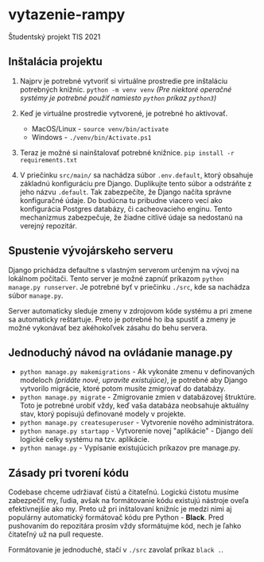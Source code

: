 # vytazenie-rampy
Študentský projekt TIS 2021

## Inštalácia projektu
1. Najprv je potrebné vytvoriť si virtuálne prostredie pre inštaláciu potrebných knižníc. `python -m venv venv` _(Pre niektoré operačné systémy je potrebné použiť namiesto `python` príkaz `python3`)_

2. Keď je virtuálne prostredie vytvorené, je potrebné ho aktivovať.
    - MacOS/Linux - `source venv/bin/activate`
    - Windows - `./venv/bin/Activate.ps1`

3. Teraz je možné si nainštalovať potrebné knižnice. `pip install -r requirements.txt`

4. V priečinku `src/main/` sa nachádza súbor `.env.default`, ktorý obsahuje základnú konfiguráciu pre Django. Duplikujte tento súbor a odstráňte z jeho názvu `.default`. Tak zabezpečíte, že Django načíta správne konfiguračné údaje. Do budúcna tu pribudne viacero vecí ako konfigurácia Postgres databázy, či cacheovacieho enginu. Tento mechanizmus zabezpečuje, že žiadne citlivé údaje sa nedostanú na verejný repozitár.

## Spustenie vývojárskeho serveru
Django prichádza defaultne s vlastným serverom určeným na vývoj na lokálnom počítači. Tento server je možné zapnúť príkazom `python manage.py runserver`. Je potrebné byť v priečinku `./src`, kde sa nachádza súbor `manage.py`.

Server automaticky sleduje zmeny v zdrojovom kóde systému a pri zmene sa automaticky reštartuje. Preto je potrebné ho iba spustiť a zmeny je možné vykonávať bez akéhokoľvek zásahu do behu servera.

## Jednoduchý návod na ovládanie manage.py
- `python manage.py makemigrations` - Ak vykonáte zmenu v definovaných modeloch _(pridáte nové, upravíte existujúce)_, je potrebné aby Django vytvorilo migrácie, ktoré potom musíte zmigrovať do databázy.
- `python manage.py migrate` - Zmigrovanie zmien v databázovej štruktúre. Toto je potrebné urobiť vždy, keď vaša databáza neobsahuje aktuálny stav, ktorý popisujú definované modely v projekte.
- `python manage.py createsuperuser` - Vytvorenie nového administrátora.
- `python manage.py startapp` - Vytvorenie novej "aplikácie" - Django delí logické celky systému na tzv. aplikácie.
- `python manage.py` - Vypísanie existujúcich príkazov pre manage.py.

## Zásady pri tvorení kódu
Codebase chceme udržiavať čistú a čitateľnú. Logickú čistotu musíme zabezpečiť my, ľudia, avšak na formátovanie kódu existujú nástroje oveľa efektívnejšie ako my. Preto už pri inštalovaní knižníc je medzi nimi aj populárny automatický formátovač kódu pre Python - **Black**. Pred pushovaním do repozitára prosím vždy sformátujme kód, nech je ľahko čitateľný už na pull requeste.

Formátovanie je jednoduché, stačí v `./src` zavolať príkaz `black .`.
